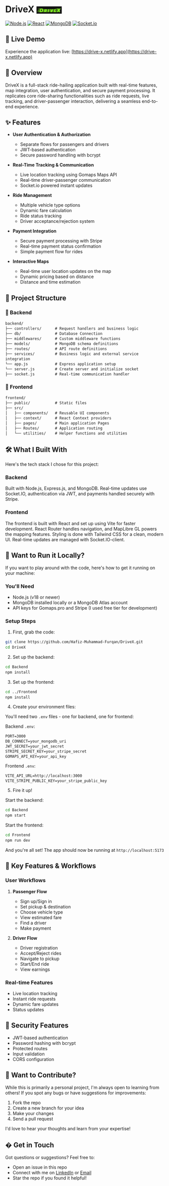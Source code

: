 # DriveX <img src="frontend/public/images/logo.png" alt="DriveX Logo" width="80" style="vertical-align: middle;" />

[![Node.js](https://img.shields.io/badge/Node.js-v18+-green.svg)](https://nodejs.org/)
[![React](https://img.shields.io/badge/React-v18.3-blue.svg)](https://reactjs.org/)
[![MongoDB](https://img.shields.io/badge/MongoDB-Latest-green.svg)](https://www.mongodb.com/)
[![Socket.io](https://img.shields.io/badge/Socket.io-v4.8.1-black.svg)](https://socket.io/)

## 🚀 Live Demo

Experience the application live: [https://drive-x.netlify.app](https://drive-x.netlify.app)

## 📌 Overview

DriveX is a full-stack ride-hailing application built with real-time features, map integration, user authentication, and secure payment processing. It replicates core ride-sharing functionalities such as ride requests, live tracking, and driver-passenger interaction, delivering a seamless end-to-end experience.

## ✨ Features

- **User Authentication & Authorization**

  - Separate flows for passengers and drivers
  - JWT-based authentication
  - Secure password handling with bcrypt

- **Real-Time Tracking & Communication**

  - Live location tracking using Gomaps Maps API
  - Real-time driver-passenger communication
  - Socket.io powered instant updates

- **Ride Management**

  - Multiple vehicle type options
  - Dynamic fare calculation
  - Ride status tracking
  - Driver acceptance/rejection system

- **Payment Integration**

  - Secure payment processing with Stripe
  - Real-time payment status confirmation
  - Simple payment flow for rides

- **Interactive Maps**
  - Real-time user location updates on the map
  - Dynamic pricing based on distance
  - Distance and time estimation

## 📂 Project Structure

### 📂 Backend

```
backend/
├── controllers/      # Request handlers and business logic
├── db/               # Database Connection
├── middlewares/      # Custom middleware functions
├── models/           # MongoDB schema definitions
├── routes/           # API route definitions
├── services/         # Business logic and external service integration
└── app.js            # Express application setup
└── server.js         # Create server and initialize socket
├── socket.js         # Real-time communication handler
```

### 📂 Frontend

```
frontend/
├── public/           # Static files
├── src/
│   ├── components/   # Reusable UI components
│   ├── context/      # React Context providers
│   ├── pages/        # Main application Pages
│   ├── Routes/       # Application routing
│   └── utilities/    # Helper functions and utilities
```

## 🛠️ What I Built With

Here's the tech stack I chose for this project:

### Backend

Built with Node.js, Express.js, and MongoDB. Real-time updates use Socket.IO, authentication via JWT, and payments handled securely with Stripe.

### Frontend

The frontend is built with React and set up using Vite for faster development. React Router handles navigation, and MapLibre GL powers the mapping features. Styling is done with Tailwind CSS for a clean, modern UI. Real-time updates are managed with Socket.IO-client.

## 🚀 Want to Run it Locally?

If you want to play around with the code, here's how to get it running on your machine:

### You'll Need

- Node.js (v18 or newer)
- MongoDB installed locally or a MongoDB Atlas account
- API keys for Gomaps.pro and Stripe (I used free tier for development)

### Setup Steps

1. First, grab the code:

```bash
git clone https://github.com/Hafiz-Muhammad-Furqan/DriveX.git
cd DriveX
```

2. Set up the backend:

```bash
cd Backend
npm install
```

3. Set up the frontend:

```bash
cd ../Frontend
npm install
```

4. Create your environment files:

You'll need two `.env` files - one for backend, one for frontend:

Backend `.env`:

```env
PORT=3000
DB_CONNECT=your_mongodb_uri
JWT_SECRET=your_jwt_secret
STRIPE_SECRET_KEY=your_stripe_secret
GOMAPS_API_KEY=your_api_key
```

Frontend `.env`:

```env
VITE_API_URL=http://localhost:3000
VITE_STRIPE_PUBLIC_KEY=your_stripe_public_key
```

5. Fire it up!

Start the backend:

```bash
cd Backend
npm start
```

Start the frontend:

```bash
cd Frontend
npm run dev
```

And you're all set! The app should now be running at `http://localhost:5173`

## 📱 Key Features & Workflows

### User Workflows

1. **Passenger Flow**

   - Sign up/Sign in
   - Set pickup & destination
   - Choose vehicle type
   - View estimated fare
   - Find a driver
   - Make payment

2. **Driver Flow**
   - Driver registration
   - Accept/Reject rides
   - Navigate to pickup
   - Start/End ride
   - View earnings

### Real-time Features

- Live location tracking
- Instant ride requests
- Dynamic fare updates
- Status updates

## 🔐 Security Features

- JWT-based authentication
- Password hashing with bcrypt
- Protected routes
- Input validation
- CORS configuration

## 🤝 Want to Contribute?

While this is primarily a personal project, I'm always open to learning from others! If you spot any bugs or have suggestions for improvements:

1. Fork the repo
2. Create a new branch for your idea
3. Make your changes
4. Send a pull request

I'd love to hear your thoughts and learn from your expertise!

## � Get in Touch

Got questions or suggestions? Feel free to:

- Open an issue in this repo
- Connect with me on [LinkedIn](https://www.linkedin.com/in/hafiz-muhammad-furqan) or [Email](mailto:hafizfurqan.dev@gmail.com)
- Star the repo if you found it helpful!
